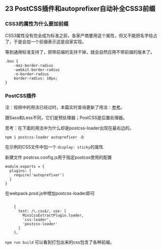 ## 23 PostCSS插件和autoprefixer自动补全CSS3前缀


### CSS3的属性为什么要加前缀


CSS3属性没有完全成为标准之前，各家产商要用这个属性，但又不能把名字给占了，于是会加一个前缀表示这是自家实现。

等到通用标准支持了，把带前缀的支持干掉，就会自然应用不带前缀的版本了。

```
.box {
	-moz-border-radius
	-webkit-border-radius
	-o-border-radius
	border-radius: 10px;
}
```


### PostCSS插件

注：视频中的用法已经过时，本篇实时查询更新了用法：[参考](https://github.com/andyjansson/postcss-conditionals)。


跟Sass和Less不同，它们是预处理器；PostCSS是后置处理器。

思考：在下面的用法中为什么却是postcss-loader出现在最右边的。

```
npm i postcss-loader autoprefixer -D
```

在示例的CSS文件中加一个 `display: sticky`的属性.

新建文件 postcss.config.js用于指定postcss使用的配置

```
module.exports = {
  plugins: [
    require('autoprefixer')
  ]
}
```

在webpack.prod.js中增加postcss-loader即可

```

    {
      test: /\.css$/, use: [
        MiniCssExtractPlugin.loader,
        'css-loader',
        'postcss-loader'
      ]
    }, 
```

`npm run build` 可以看到打包出来的css包含了各种前缀。



